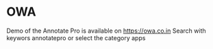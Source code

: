 # OWA
Demo of the Annotate Pro is available on https://owa.co.in
Search with keywors annotatepro or select the category apps
